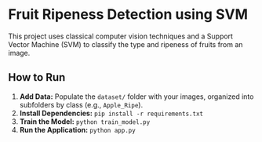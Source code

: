 # Fruit Ripeness Detection using SVM

This project uses classical computer vision techniques and a Support Vector Machine (SVM) to classify the type and ripeness of fruits from an image.

## How to Run

1.  **Add Data:** Populate the `dataset/` folder with your images, organized into subfolders by class (e.g., `Apple_Ripe`).
2.  **Install Dependencies:** `pip install -r requirements.txt`
3.  **Train the Model:** `python train_model.py`
4.  **Run the Application:** `python app.py`
